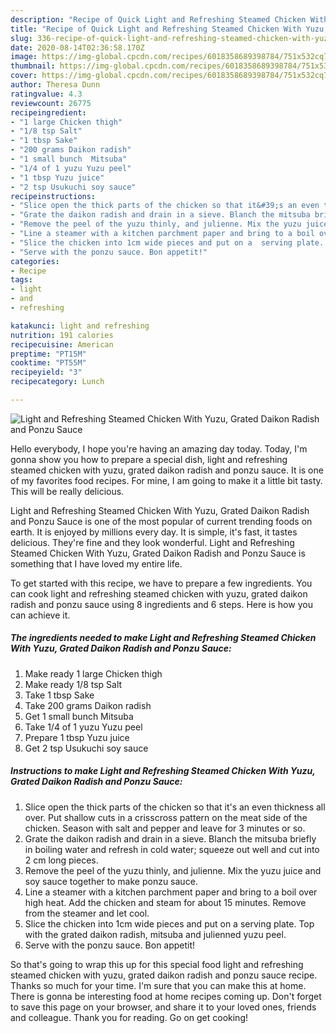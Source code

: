 ```yaml
---
description: "Recipe of Quick Light and Refreshing Steamed Chicken With Yuzu, Grated Daikon Radish and Ponzu Sauce"
title: "Recipe of Quick Light and Refreshing Steamed Chicken With Yuzu, Grated Daikon Radish and Ponzu Sauce"
slug: 336-recipe-of-quick-light-and-refreshing-steamed-chicken-with-yuzu-grated-daikon-radish-and-ponzu-sauce
date: 2020-08-14T02:36:58.170Z
image: https://img-global.cpcdn.com/recipes/6018358689398784/751x532cq70/light-and-refreshing-steamed-chicken-with-yuzu-grated-daikon-radish-and-ponzu-sauce-recipe-main-photo.jpg
thumbnail: https://img-global.cpcdn.com/recipes/6018358689398784/751x532cq70/light-and-refreshing-steamed-chicken-with-yuzu-grated-daikon-radish-and-ponzu-sauce-recipe-main-photo.jpg
cover: https://img-global.cpcdn.com/recipes/6018358689398784/751x532cq70/light-and-refreshing-steamed-chicken-with-yuzu-grated-daikon-radish-and-ponzu-sauce-recipe-main-photo.jpg
author: Theresa Dunn
ratingvalue: 4.3
reviewcount: 26775
recipeingredient:
- "1 large Chicken thigh"
- "1/8 tsp Salt"
- "1 tbsp Sake"
- "200 grams Daikon radish"
- "1 small bunch  Mitsuba"
- "1/4 of 1 yuzu Yuzu peel"
- "1 tbsp Yuzu juice"
- "2 tsp Usukuchi soy sauce"
recipeinstructions:
- "Slice open the thick parts of the chicken so that it&#39;s an even thickness all over. Put shallow cuts in a crisscross pattern on the meat side of the chicken. Season with salt and pepper and leave for 3 minutes or so."
- "Grate the daikon radish and drain in a sieve. Blanch the mitsuba briefly in boiling water and refresh in cold water; squeeze out well and cut into 2 cm long pieces."
- "Remove the peel of the yuzu thinly, and julienne. Mix the yuzu juice and soy sauce together to make ponzu sauce."
- "Line a steamer with a kitchen parchment paper and bring to a boil over high heat. Add the chicken and steam for about 15 minutes. Remove from the steamer and let cool."
- "Slice the chicken into 1cm wide pieces and put on a  serving plate. Top with the grated daikon radish, mitsuba and julienned yuzu peel."
- "Serve with the ponzu sauce. Bon appetit!"
categories:
- Recipe
tags:
- light
- and
- refreshing

katakunci: light and refreshing 
nutrition: 191 calories
recipecuisine: American
preptime: "PT15M"
cooktime: "PT55M"
recipeyield: "3"
recipecategory: Lunch

---
```



![Light and Refreshing Steamed Chicken With Yuzu, Grated Daikon Radish and Ponzu Sauce](https://img-global.cpcdn.com/recipes/6018358689398784/751x532cq70/light-and-refreshing-steamed-chicken-with-yuzu-grated-daikon-radish-and-ponzu-sauce-recipe-main-photo.jpg)

Hello everybody, I hope you're having an amazing day today. Today, I'm gonna show you how to prepare a special dish, light and refreshing steamed chicken with yuzu, grated daikon radish and ponzu sauce. It is one of my favorites food recipes. For mine, I am going to make it a little bit tasty. This will be really delicious.



Light and Refreshing Steamed Chicken With Yuzu, Grated Daikon Radish and Ponzu Sauce is one of the most popular of current trending foods on earth. It is enjoyed by millions every day. It is simple, it's fast, it tastes delicious. They're fine and they look wonderful. Light and Refreshing Steamed Chicken With Yuzu, Grated Daikon Radish and Ponzu Sauce is something that I have loved my entire life.


To get started with this recipe, we have to prepare a few ingredients. You can cook light and refreshing steamed chicken with yuzu, grated daikon radish and ponzu sauce using 8 ingredients and 6 steps. Here is how you can achieve it.

<!--inarticleads1-->

##### The ingredients needed to make Light and Refreshing Steamed Chicken With Yuzu, Grated Daikon Radish and Ponzu Sauce:

1. Make ready 1 large Chicken thigh
1. Make ready 1/8 tsp Salt
1. Take 1 tbsp Sake
1. Take 200 grams Daikon radish
1. Get 1 small bunch  Mitsuba
1. Take 1/4 of 1 yuzu Yuzu peel
1. Prepare 1 tbsp Yuzu juice
1. Get 2 tsp Usukuchi soy sauce




<!--inarticleads2-->

##### Instructions to make Light and Refreshing Steamed Chicken With Yuzu, Grated Daikon Radish and Ponzu Sauce:

1. Slice open the thick parts of the chicken so that it&#39;s an even thickness all over. Put shallow cuts in a crisscross pattern on the meat side of the chicken. Season with salt and pepper and leave for 3 minutes or so.
1. Grate the daikon radish and drain in a sieve. Blanch the mitsuba briefly in boiling water and refresh in cold water; squeeze out well and cut into 2 cm long pieces.
1. Remove the peel of the yuzu thinly, and julienne. Mix the yuzu juice and soy sauce together to make ponzu sauce.
1. Line a steamer with a kitchen parchment paper and bring to a boil over high heat. Add the chicken and steam for about 15 minutes. Remove from the steamer and let cool.
1. Slice the chicken into 1cm wide pieces and put on a  serving plate. Top with the grated daikon radish, mitsuba and julienned yuzu peel.
1. Serve with the ponzu sauce. Bon appetit!




So that's going to wrap this up for this special food light and refreshing steamed chicken with yuzu, grated daikon radish and ponzu sauce recipe. Thanks so much for your time. I'm sure that you can make this at home. There is gonna be interesting food at home recipes coming up. Don't forget to save this page on your browser, and share it to your loved ones, friends and colleague. Thank you for reading. Go on get cooking!

